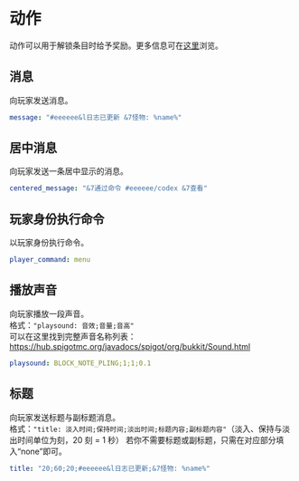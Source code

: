 # 动作

动作可以用于解锁条目时给予奖励。更多信息可在[这里](categories-tutorial.md)浏览。

## 消息

向玩家发送消息。

``` YAML
message: "#eeeeee&l日志已更新 &7怪物: %name%"
```

## 居中消息

向玩家发送一条居中显示的消息。

``` YAML
centered_message: "&7通过命令 #eeeeee/codex &7查看"
```

## 玩家身份执行命令

以玩家身份执行命令。

``` YAML
player_command: menu
```

## 播放声音

向玩家播放一段声音。  
格式：`"playsound: 音效;音量;音高"`  
可以在这里找到完整声音名称列表：https://hub.spigotmc.org/javadocs/spigot/org/bukkit/Sound.html

``` YAML
playsound: BLOCK_NOTE_PLING;1;1;0.1
```

## 标题

向玩家发送标题与副标题消息。  
格式：`"title: 淡入时间;保持时间;淡出时间;标题内容;副标题内容"`（淡入、保持与淡出时间单位为刻，20 刻 = 1 秒）
若你不需要标题或副标题，只需在对应部分填入“none”即可。

``` YAML
title: "20;60;20;#eeeeee&l日志已更新;&7怪物: %name%"
```